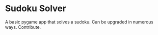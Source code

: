 # Sudoku Solver

A basic pygame app that solves a sudoku. Can be upgraded in numerous ways. Contribute.
